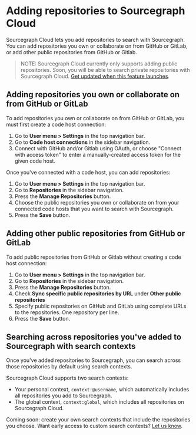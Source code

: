 # Adding repositories to Sourcegraph Cloud

Sourcegraph Cloud lets you add repositories to search with Sourcegraph. You can add repositories you own or collaborate on from GitHub or GitLab, or add other public repositories from GitHub or Gitlab.

> NOTE: Sourcegraph Cloud currently only supports adding public repositories. Soon, you will be able to search private repositories with Sourcegraph Cloud. [Get updated when this feature launches](https://share.hsforms.com/1copeCYh-R8uVYGCpq3s4nw1n7ku).

## Adding repositories you own or collaborate on from GitHub or GitLab

To add repositories you own or collaborate on from GitHub or GitLab, you must first create a code host connection:

1. Go to **User menu > Settings** in the top navigation bar.
1. Go to **Code host connections** in the sidebar navigation.
1. Connect with GitHub and/or Gitlab using OAuth, or choose "Connect with access token" to enter a manually-created access token for the given code host.

Once you've connected with a code host, you can add repositories:

1. Go to **User menu > Settings** in the top navigation bar.
1. Go to **Repositories** in the sidebar navigation.
1. Press the **Manage Repositories** button.
1. Choose the public repositories you own or collaborate on from your connected code hosts that you want to search with Sourcegraph.
1. Press the **Save** button.

## Adding other public repositories from GitHub or GitLab

To add public repositories from GitHub or Gitlab without creating a code host connection:

1. Go to **User menu > Settings** in the top navigation bar.
1. Go to **Repositories** in the sidebar navigation.
1. Press the **Manage Repositories** button.
1. Check **Sync specific public repositories by URL** under **Other public repositories**
1. Specify public repositories on GitHub and GitLab using complete URLs to the repositories. One repository per line.
1. Press the **Save** button.

## Searching across repositories you've added to Sourcegraph with search contexts

Once you've added repositories to Sourcegraph, you can search across those repositories by default using search contexts.

Sourcegraph Cloud supports two search contexts: 

- Your personal context, `context:@username`, which automatically includes all repositories you add to Sourcegraph.
- The global context, `context:global`, which includes all repositories on Sourcegraph Cloud.

Coming soon: create your own search contexts that include the repositories you choose. Want early access to custom search contexts? [Let us know](#).
